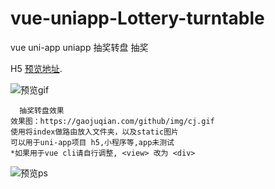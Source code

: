 # vue-uniapp-Lottery-turntable
vue uni-app uniapp 抽奖转盘 抽奖

H5 [预览地址](https://www.gaojuqian.com/github/demo1_ZhuanPan/ "抽奖转盘"). 

![预览gif](https://gaojuqian.com/github/img/cj.gif)

```
  抽奖转盘效果 
效果图：https://gaojuqian.com/github/img/cj.gif
使用将index做路由放入文件夹，以及static图片
可以用于uni-app项目 h5,小程序等,app未测试
*如果用于vue cli请自行调整, <view> 改为 <div>
```

![预览ps](https://gaojuqian.com/github/img/ps.png)
